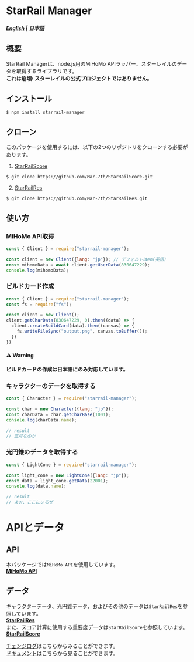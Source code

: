 # StarRail Manager

##### [English](../../README.md) | 日本語

## 概要
StarRail Managerは、node.js用のMiHoMo APIラッパー、スターレイルのデータを取得するライブラリです。\
**これは崩壊: スターレイルの公式プロジェクトではありません。**

## インストール

```
$ npm install starrail-manager
```

## クローン
このパッケージを使用するには、以下の2つのリポジトリをクローンする必要があります。

1. [StarRailScore](https://github.com/Mar-7th/StarRailScore)
```
$ git clone https://github.com/Mar-7th/StarRailScore.git
```

2. [StarRailRes](https://github.com/Mar-7th/StarRailRes)
```
$ git clone https://github.com/Mar-7th/StarRailRes.git
```

## 使い方
### MiHoMo API取得
```js
const { Client } = require("starrail-manager");

const client = new Client({lang: "jp"}); // デフォルトはen(英語)
const mihomoData = await client.getUserData(830647229);
console.log(mihomoData);
```

### ビルドカード作成
```js
const { Client } = require("starrail-manager");
const fs = require("fs");

const client = new Client();
client.getCharData(830647229, 0).then((data) => {
  client.createBuildCard(data).then((canvas) => {
    fs.writeFileSync("output.png", canvas.toBuffer());
  })
})
```

#### ⚠️ **Warning**
**ビルドカードの作成は日本語にのみ対応しています。**

### キャラクターのデータを取得する
```js
const { Character } = require("starrail-manager");

const char = new Character({lang: "jp"});
const charData = char.getCharBase(1001);
console.log(charData.name);

// result
// 三月なのか
```

### 光円錐のデータを取得する
```js
const { LightCone } = require("starrail-manager");

const light_cone = new LightCone({lang: "jp"});
const data = light_cone.getData(22001);
console.log(data.name);

// result
// よぉ、ここにいるぜ
```

# APIとデータ
## API
本パッケージでは`MiHoMo API`を使用しています。\
**[MiHoMo API](https://march7th.xyz/en/)**

## データ
キャラクターデータ、光円錐データ、およびその他のデータは`StarRailRes`を参照しています。\
**[StarRailRes](https://github.com/Mar-7th/StarRailRes)**\
また、スコア計算に使用する重要度データは`StarRailScore`を参照しています。\
**[StarRailScore](https://github.com/Mar-7th/StarRailScore)**

[チェンジログ](../changelog/changelog.md)はこちらからみることができます。\
[ドキュメント](https://shicoku.github.io/StarRail-Manager-docs/)はこちらから見ることができます。